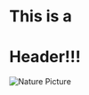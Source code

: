 # This is a <h1> Header!!!

![Nature Picture](https://cdn.pixabay.com/photo/2015/04/23/22/00/tree-736885__480.jpg)
